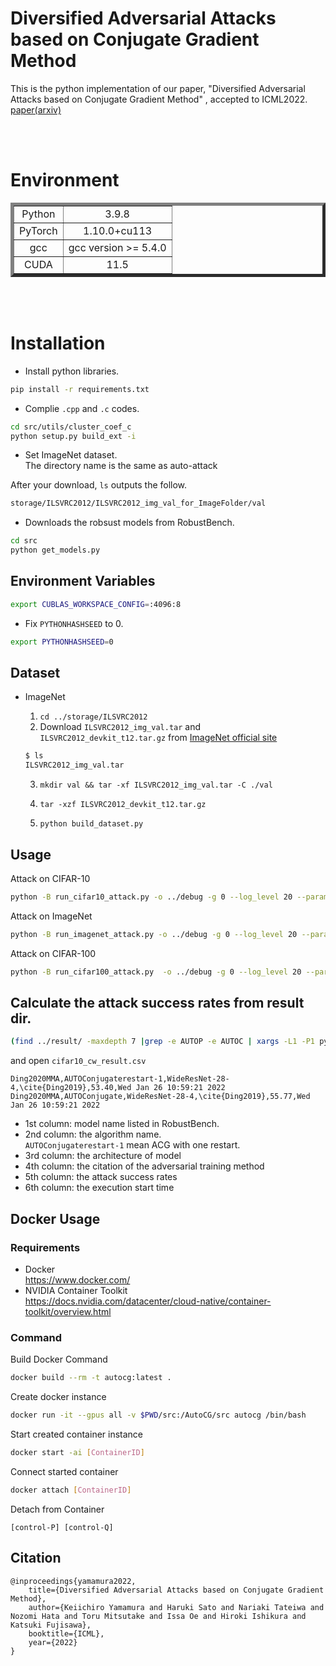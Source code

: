 # Diversified Adversarial Attacks based on Conjugate Gradient Method
This is the python implementation of our paper, "Diversified Adversarial Attacks based on Conjugate Gradient Method"
, accepted to ICML2022. [paper(arxiv)](https://arxiv.org/abs/2206.09628)

<br>
<br>

# Environment

<table border="5"  align="center">
<tr>
<td align="center">Python</td> <td colspan="3"  align="center">3.9.8</td>
</tr>
<td align="center">PyTorch</td><td colspan="3" align="center">1.10.0+cu113</td>
<tr>
<td align="center">gcc</td> 
<td align="center"> gcc version >= 5.4.0  </td>
</tr>
<tr>
<td align="center">CUDA</td> <td colspan="3" align="center"> 11.5</td>
</tr>
</table>

<br>
<br>

# Installation

+ Install python libraries.
```bash
pip install -r requirements.txt
```

+ Complie `.cpp` and `.c` codes.

```bash
cd src/utils/cluster_coef_c
python setup.py build_ext -i
```

+ Set ImageNet dataset.<br>
The directory name is the same as auto-attack

After your download, `ls` outputs the follow.
```bash
storage/ILSVRC2012/ILSVRC2012_img_val_for_ImageFolder/val
```

+ Downloads the robsust models from RobustBench.
```bash
cd src
python get_models.py
```


## Environment Variables

```bash
export CUBLAS_WORKSPACE_CONFIG=:4096:8
```

+ Fix `PYTHONHASHSEED` to 0.
```bash
export PYTHONHASHSEED=0
```
## Dataset

+ ImageNet
  1. `cd ../storage/ILSVRC2012`
  2. Download `ILSVRC2012_img_val.tar` and `ILSVRC2012_devkit_t12.tar.gz` from [ImageNet official site](https://image-net.org/index.php)
  ```bash
  $ ls
  ILSVRC2012_img_val.tar
  ```

  3. `mkdir val && tar -xf ILSVRC2012_img_val.tar -C ./val`

  4. `tar -xzf ILSVRC2012_devkit_t12.tar.gz`

  5. `python build_dataset.py`


## Usage
Attack on CIFAR-10
```bash
python -B run_cifar10_attack.py -o ../debug -g 0 --log_level 20 --param ./params/robustbench/cifar10/autoconjugate.yaml ./params/robustbench/cifar10/di.yaml  --experiment -bs 10
```
Attack on ImageNet
```bash
python -B run_imagenet_attack.py -o ../debug -g 0 --log_level 20 --param ./params/robustbench/imagenet/autoconjugate.yaml ./params/robustbench/cifar10/di.yaml  --experiment -bs 10
```
Attack on CIFAR-100
```bash
python -B run_cifar100_attack.py  -o ../debug -g 0 --log_level 20 --param ./params/robustbench/cifar100/autoconjugate.yaml ./params/robustbench/cifar10/di.yaml  --experiment -bs 10
```


## Calculate the attack success rates from result dir.

```bash
(find ../result/ -maxdepth 7 |grep -e AUTOP -e AUTOC | xargs -L1 -P1 python run_evaluator_from_csv.py -ns 1  -r && find ../result/ -maxdepth 7 |grep AUTOC | xargs -L1 -P1 python run_evaluator_from_csv.py -ns 5 -r ) > cifar10_cw_result.csv
```


and open `cifar10_cw_result.csv`

```csv
Ding2020MMA,AUTOConjugaterestart-1,WideResNet-28-4,\cite{Ding2019},53.40,Wed Jan 26 10:59:21 2022
Ding2020MMA,AUTOConjugate,WideResNet-28-4,\cite{Ding2019},55.77,Wed Jan 26 10:59:21 2022
```
+ 1st column: model name listed in RobustBench.
+ 2nd column: the algorithm name. <br>
`AUTOConjugaterestart-1` mean ACG with one restart.
+ 3rd column: the architecture of model
+ 4th column: the citation of the adversarial training method
+ 5th column: the attack success rates
+ 6th column: the execution start time


## Docker Usage
### Requirements
- Docker \
  https://www.docker.com/
- NVIDIA Container Toolkit \
  https://docs.nvidia.com/datacenter/cloud-native/container-toolkit/overview.html
### Command

Build Docker Command
```bash
docker build --rm -t autocg:latest .
```

Create docker instance
```bash
docker run -it --gpus all -v $PWD/src:/AutoCG/src autocg /bin/bash
```

Start created container instance
```bash
docker start -ai [ContainerID]
```

Connect started container
```bash
docker attach [ContainerID]
```

Detach from Container
```
[control-P] [control-Q]
```

## Citation
```
@inproceedings{yamamura2022,
    title={Diversified Adversarial Attacks based on Conjugate Gradient Method}, 
    author={Keiichiro Yamamura and Haruki Sato and Nariaki Tateiwa and Nozomi Hata and Toru Mitsutake and Issa Oe and Hiroki Ishikura and Katsuki Fujisawa},
    booktitle={ICML},
    year={2022}
}
```
